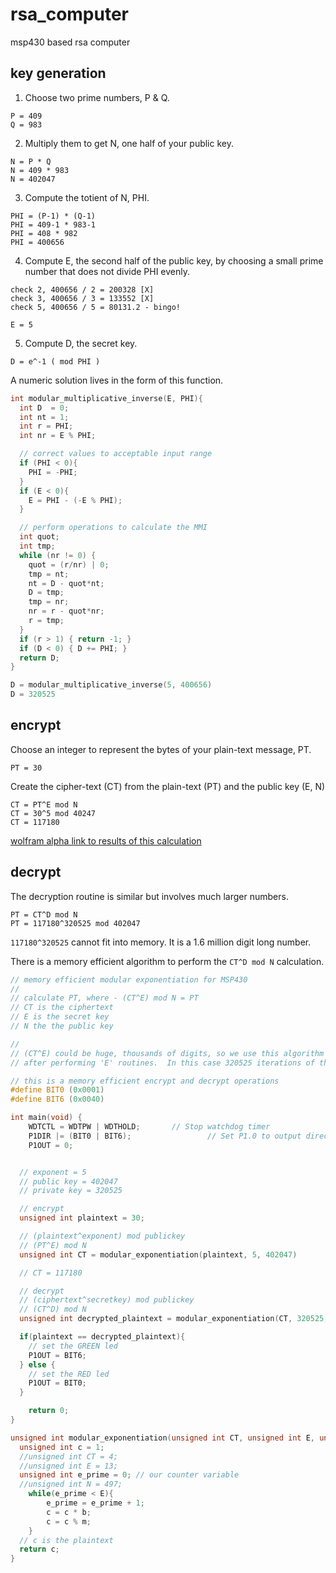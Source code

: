 # rsa_computer
msp430 based rsa computer


## key generation

1. Choose two prime numbers, P & Q.

```
P = 409
Q = 983
```

2. Multiply them to get N, one half of your public key.

```
N = P * Q
N = 409 * 983
N = 402047
```

3. Compute the totient of N, PHI.

```
PHI = (P-1) * (Q-1)
PHI = 409-1 * 983-1
PHI = 408 * 982
PHI = 400656
```

4. Compute E, the second half of the public key, by choosing a small prime number that does not divide PHI evenly.

```
check 2, 400656 / 2 = 200328 [X]
check 3, 400656 / 3 = 133552 [X]
check 5, 400656 / 5 = 80131.2 - bingo!

E = 5
```

5. Compute D, the secret key.

```
D = e^-1 ( mod PHI )
```

A numeric solution lives in the form of this function.

```c++
int modular_multiplicative_inverse(E, PHI){
  int D  = 0;
  int nt = 1;
  int r = PHI;
  int nr = E % PHI;

  // correct values to acceptable input range
  if (PHI < 0){
    PHI = -PHI;
  }
  if (E < 0){
    E = PHI - (-E % PHI);
  }

  // perform operations to calculate the MMI
  int quot;
  int tmp;
  while (nr != 0) {
    quot = (r/nr) | 0;
    tmp = nt;  
    nt = D - quot*nt;  
    D = tmp;
    tmp = nr;  
    nr = r - quot*nr;  
    r = tmp;
  }
  if (r > 1) { return -1; }
  if (D < 0) { D += PHI; }
  return D;
}
```

```c++
D = modular_multiplicative_inverse(5, 400656)
D = 320525
```

## encrypt

Choose an integer to represent the bytes of your plain-text message, PT.

```
PT = 30
```

Create the cipher-text (CT) from the plain-text (PT) and the public key (E, N)

```
CT = PT^E mod N
CT = 30^5 mod 40247
CT = 117180
```
[wolfram alpha link to results of this calculation](http://www.wolframalpha.com/input/?i=30%5E5+mod+40247)

## decrypt

The decryption routine is similar but involves much larger numbers.

```
PT = CT^D mod N
PT = 117180^320525 mod 402047
```

`117180^320525` cannot fit into memory.  It is a 1.6 million digit long number.

There is a memory efficient algorithm to perform the `CT^D mod N` calculation.

```c++
// memory efficient modular exponentiation for MSP430
//
// calculate PT, where - (CT^E) mod N = PT
// CT is the ciphertext
// E is the secret key
// N the the public key

//
// (CT^E) could be huge, thousands of digits, so we use this algorithm to calculate the value of PT
// after performing 'E' routines.  In this case 320525 iterations of the while loop are performed.

// this is a memory efficient encrypt and decrypt operations
#define BIT0 (0x0001)
#define BIT6 (0x0040)

int main(void) {
	WDTCTL = WDTPW | WDTHOLD;		// Stop watchdog timer
	P1DIR |= (BIT0 | BIT6);					// Set P1.0 to output direction
	P1OUT = 0;


  // exponent = 5
  // public key = 402047
  // private key = 320525

  // encrypt
  unsigned int plaintext = 30;

  // (plaintext^exponent) mod publickey
  // (PT^E) mod N
  unsigned int CT = modular_exponentiation(plaintext, 5, 402047)

  // CT = 117180

  // decrypt
  // (ciphertext^secretkey) mod publickey
  // (CT^D) mod N
  unsigned int decrypted_plaintext = modular_exponentiation(CT, 320525, 402047)

  if(plaintext == decrypted_plaintext){
    // set the GREEN led
    P1OUT = BIT6;
  } else {
    // set the RED led
    P1OUT = BIT0;
  }

	return 0;
}

unsigned int modular_exponentiation(unsigned int CT, unsigned int E, unsigned int N){
  unsigned int c = 1;
  //unsigned int CT = 4;
  //unsigned int E = 13;
  unsigned int e_prime = 0; // our counter variable
  //unsigned int N = 497;
	while(e_prime < E){
		e_prime = e_prime + 1;
		c = c * b;
		c = c % m;
	}
  // c is the plaintext
  return c;
}

```
